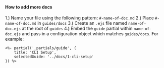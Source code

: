 #### How to add more docs
1.) Name your file using the following pattern: `#-name-of-doc.md`
2.) Place `#-name-of-doc.md` in `guides/docs`
3.) Create an `.ejs` file named `name-of-doc.ejs` at the root of `guides`
4.) Embed the `guide` partial within `name-of-doc.ejs` and pass in a configuration object which matches `guides/docs`. For example:
```
<%- partial('_partials/guide', {
    title: 'CLI Setup',
    selectedGuide: '../docs/1-cli-setup'
}) %>
```